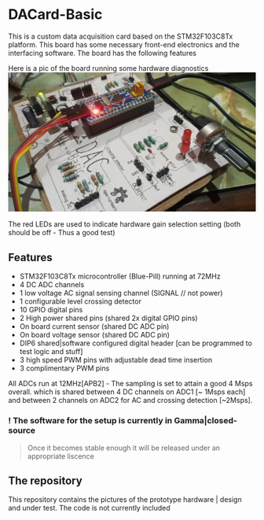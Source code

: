 # DACard-Basic
This is a custom data acquisition card based on the STM32F103C8Tx platform.
This board has some necessary front-end electronics and the interfacing software. The board has the following features

Here is a pic of the board running some hardware diagnostics
![DACard-BASIC Gain Diagnostic](https://raw.githubusercontent.com/wayri/DACard-Basic/master/dacard-diagnostic.jpeg)

The red LEDs are used to indicate hardware gain selection setting (both should be off - Thus a good test)

## Features
- STM32F103C8Tx microcontroller (Blue-Pill) running at 72MHz
- 4 DC ADC channels
- 1 low voltage AC signal sensing channel (SIGNAL // not power)
- 1 configurable level crossing detector
- 10 GPIO digital pins
- 2 High power shared pins (shared 2x digital GPIO pins)
- On board current sensor (shared DC ADC pin)
- On board voltage sensor (shared DC ADC pin)
- DIP6 shared|software configured digital header [can be programmed to test logic and stuff]
- 3 high speed PWM pins with adjustable dead time insertion
- 3 complimentary PWM pins


All ADCs run at 12MHz[APB2] - The sampling is set to attain a good 4 Msps overall. which is shared between 4 DC channels on ADC1 [~ 1Msps each] and between 2 channels on ADC2 for AC and crossing detection [~2Msps].

### ! The software for the setup is currently in Gamma|closed-source
 > Once it becomes stable enough it will be released under an appropriate liscence

## The repository
This repository contains the pictures of the prototype hardware | design and under test.
The code is not currently included
